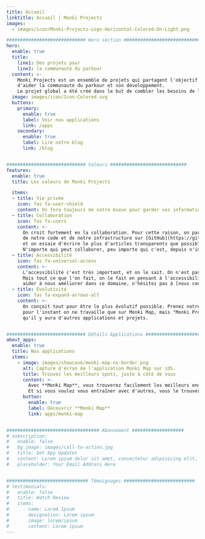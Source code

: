 ```yaml
---
title: Accueil
linktitle: Accueil | Monki Projects
images:
  - images/icon/Monki-Projects-Logo-Horizontal-Colored-On-Light.png

############################# Hero section ############################
hero:
  enable: true
  title:
    line1: Des projets pour
    line2: la communauté du parkour
  content: >-
    Monki Projects est un ensemble de projets qui partagent l'objectif
    d'aider la communauté du parkour et son développement.
    Le projet global a été créé dans le but de combler les besoins de la communauté.
  image: images/icon/Icon-Colored.svg
  buttons:
    primary:
      enable: true
      label: Voir nos applications
      link: /apps
    secondary:
      enable: true
      label: Lire notre blog
      link: /blog


############################# Valeurs ############################
features:
  enable: true
  title: Les valeurs de Monki Projects

  items:
  - title: Vie privée
    icon: fas fa-user-shield
    content: On fera toujours de notre mieux pour garder vos informations privées. On garde tout sur vos appareils, sauf si on en a vraiment besoin — et on vous demande avant d'envoyer vos informations à travers internet.
  - title: Collaboration
    icon: fas fa-users
    content: >-
      On croit fortement en la collaboration. Pour cette raison, on partage une grande partie
      de notre code et de notre infrastructure sur [GitHub](https://github.com/MonkiProjects),
      et on essaie d'écrire le plus d'articles transparents que possible.
      N'importe qui peut collaborer, peu importe qui c'est, depuis n'importe où sur le globe.
  - title: Accessibilité
    icon: fas fa-universal-access
    content: >-
      L'accessibilité c'est très important, et on le sait. On n'est pas les meilleurs,
      Mais tout ce que l'on fait, on le fait en pensant à l'accessibilité. Si vous voulez nous
      aider à nous améliorer dans ce domaine, n'hésitez pas à [nous contacter](/fr/contact) !
  - title: Evolutivité
    icon: fas fa-expand-arrows-alt
    content: >-
      On conçoit tout pour être le plus évolutif possible. Prenez notre nom par exemple :
      pour l'instant on ne travaille que sur Monki Map, mais "Monki Projects" sous-entend
      qu'il y aura d'autres applications et projets.


############################# Détails Applications #######################
about_apps:
  enable: true
  title: Nos applications
  items:
    - image: images/showcase/monki-map-no-border.png
      alt: Capture d'écran de l'application Monki Map sur iOS.
      title: Trouvez les meilleurs spots, juste à côté de vous
      content: >-
        Avec **Monki Map**, vous trouverez facilement les meilleurs endroits pour vous entraîner.
        Et si vous voulez vous entraîner avec d'autres, vous le trouverez aussi.
      button:
        enable: true
        label: Découvrir **Monki Map**
        link: apps/monki-map


################################## Abonnement ###################
# subscription:
#   enable: false
#   bg_image: images/call-to-action.jpg
#   title: Get App Updates
#   content: Lorem ipsum dolor sit amet, consectetur adipisicing elit, sed do eiusmod
#   placeholder: Your Email Address Here


############################## Témoignages ##########################
# testimonials:
#   enable: false
#   title: Watch Review
#   items:
#     - name: Lorem Ipsum
#       designation: Lorem ipsum
#       image: lorem/ipsum
#       content: Lorem ipsum
---
```

